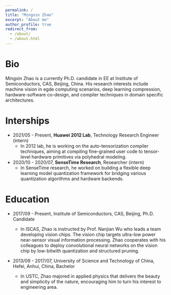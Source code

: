 ```yaml
---
permalink: /
title: "Mingxin Zhao"
excerpt: "About me"
author_profile: true
redirect_from: 
  - /about/
  - /about.html
---
```


Bio
======
Mingxin Zhao is a currently Ph.D. candidate in EE at Institute of Semiconductors, CAS, Beijing, China. His research interests include machine vision in egde computing scenarios, deep learning compression, hardware-software co-design, and compiler techniques in domain specific architectures.

Interships
======
- 2021/05 - Present, **Huawei 2012 Lab**, Technology Research Engineer (intern)
  - In 2012 lab, he is working on the auto-tensorization compiler techniques, aiming at compiling fine-grained user code to tensor-level hardware primitives via polyhedral modeling.
- 2020/10 - 2020/07, **SenseTime Research**, Researcher (intern)
  - In SenseTime research, he worked on building a flexible deep learning model quantization framework for bridging various quantization algorithms and hardware backends.

Education
======
- 2017/09 - Present, Institute of Semiconductors, CAS, Beijing, Ph.D. Candidate
  - In ISCAS, Zhao is instructed by Prof. Nanjian Wu who leads a team developing vision chips. The vision chip targets ultra-low power near-sensor visual information processing. Zhao cooperates with his colleagues to deploy convolutional neural networks on the vision chip by low-bitwith quantization and structured pruning.

- 2013/09 - 2017/07, University of Science and Technology of China, Hefei, Anhui, China, Bachelor
  - In USTC, Zhao majored in applied physics that delivers the beauty and simplicity of the nature, encouraging him to turn his interest to engineering area.


